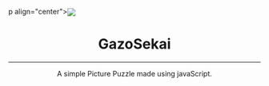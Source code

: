 p align="center"><img src="https://i.postimg.cc/xC8knHC0/Picture-Puzzle.jpg" align="center"></p>
<h1 align="center">GazoSekai</h1>

<hr>
<p align="center">A simple Picture Puzzle made using javaScript.</p>
